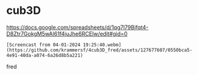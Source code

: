 # cub3D

https://docs.google.com/spreadsheets/d/1qg7l79Bjfqt4-D8Ztr7GokgM5wAl61f4juJhe6RCElw/edit#gid=0

```
[Screencast from 04-01-2024 19:25:40.webm](https://github.com/krammersf/4cub3D_fred/assets/127677607/0550bca5-4e91-40da-a074-6a26d8b5a221)
```

fred
